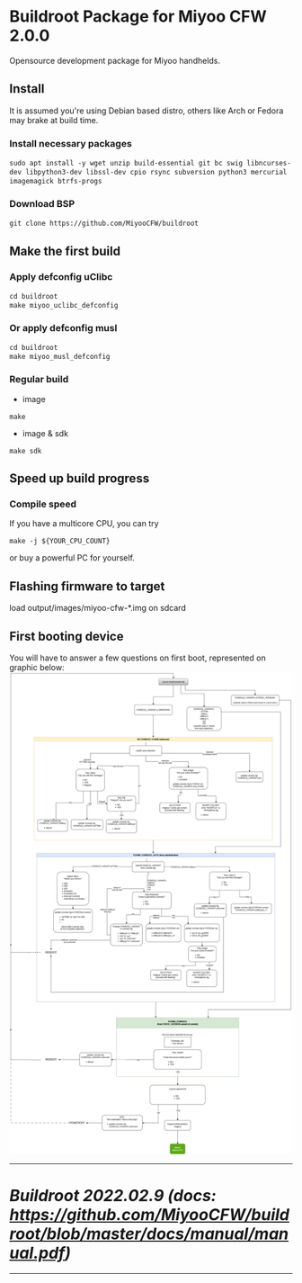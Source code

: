 # Buildroot Package for Miyoo CFW 2.0.0
Opensource development package for Miyoo handhelds.

## Install

It is assumed you're using Debian based distro, others like Arch or Fedora may brake at build time.

### Install necessary packages

``` shell
sudo apt install -y wget unzip build-essential git bc swig libncurses-dev libpython3-dev libssl-dev cpio rsync subversion python3 mercurial imagemagick btrfs-progs
```

### Download BSP

```shell
git clone https://github.com/MiyooCFW/buildroot
```

## Make the first build

### Apply defconfig uClibc

```shell
cd buildroot
make miyoo_uclibc_defconfig
```

### Or apply defconfig musl

```shell
cd buildroot
make miyoo_musl_defconfig
```

### Regular build

- image

```shell
make
```

- image & sdk

```shell
make sdk
```

## Speed up build progress

### Compile speed

If you have a multicore CPU, you can try
```
make -j ${YOUR_CPU_COUNT}
```
or buy a powerful PC for yourself.

## Flashing firmware to target

load output/images/miyoo-cfw-*.img on sdcard

## First booting device

You will have to answer a few questions on first boot, represented on graphic below:
![flashing procedure](firstboot_procedure.drawio.png)

---
# _Buildroot 2022.02.9 (docs: https://github.com/MiyooCFW/buildroot/blob/master/docs/manual/manual.pdf)_
---
